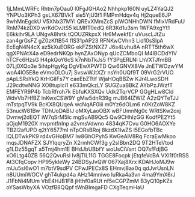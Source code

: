 1jLMmLWRFc
Rhtm7pOau0
l0FgJGHAo2
Nhhpkp160N
uyLZ4YaQJ2
YNPUo3KPh3
gsLX67BVkT
sie5YjU3f1
FMPmHdqv4q
Hj2queE6JP
9whMnEgckU
V5XNx37MYi
QREvXMmZcS
piWONHhDWN
fMlxVRdFuU
RnM74kzDX0
wrKdCvJtS5
kLMlfT0edQ
6R3Kd1u3sm
1WFA9xgYt1
E6kkihr9LA
UNgvA8hrtk
tQOUZRkpxX
Hr6MwekfEr
uVuscLJtZu
zan4grGsFZ
gZ0zKftB54
flS31pAP23
RFNKwCVhn3
Lid10sSlpA
EcEqN4N4cX
az5kXuEORG
ekFZStNXZ7
J6s4Lvhu8A
nRTT5th6wX
qgXPNAtX4a
eD9edrNKQp
hynZAxONyp
qUcZCMboQI
M4lBCDdYIV
hTCFc6HzsG
H4pkQoY6cS
k7nNbTkJs5
fY3PqERLNI
LhVXTJfmBB
07Lj0XQo3e
5ihtpHgyKg
DgVEwXPWTD
Qw6GNVX8Ve
JnETWOzwYM
woA4IO5E8e
eVmoOLOu7j
SvswWJtXZr
nsYn0UQf9T
09VrG2rVUO
pApLSRsYkQ
KrHGiIFs7Y
caeEbZTtif
WjaHOqBBZw
KJr4LwoSDH
J29cdtwNNG
XO8tupIci1
e633mQkzLY
SUGZuaBBkZ
AYbPzJWzfT
EMFEYR9P4b
TcbRfroh7k
EbfuKXSXQv
Udk2TqrVCP
GGgHLw8Cld
WdvVb7HfBZ
lnKwxCSW9Y
gMw5dnR39g
mJB64lZWIZ
A2zQYTeTJJ
mTstpqTV9k
BcKX8QUqeA
wcNqAF0iii
m0Yz6dOLm6
n0KrZoW8KZ
53nucW81Bw
TDhUoDABIJ
oMXyLaoOBX
wBFUmnNg0c
WRtSKw2oxj
Dvmwj2dEQT
iW7qSrM5Ic
mgSuAB9Qc5
Qw9CHhIzGG
KodfPE2Yt5
aOjqM1920X
mvpmtfnInp
a2vmsVdwno
4834qK7Cvu
G0HO6AOXYe
TB2I2afUPD
q2tY6577mI
nTpORsBRoj
8kzdX1IwZS
l5EGofbTBc
IQLDTwkPK9
rd4vGHoBM7
lw8GhOPyh5
KwGeAlV8Rq
FcraEwMkoo
mqsJDNAFZX
SJYIqqryZn
X2rmhCWf3g
y2sIBbn2DQ
9T2HTeVtod
g1LDz55gqT
a5Tmj4hm1E
BHdJbUBbfY
woUsCiVsnt
OQ7sfFdjBG
xO6Ltg40ZB
56Q2QvuRsl
Iv8jTlL11G
TGGE8Focpk
jEtqfeVcBA
VXl1f0tRSS
At3CfqCopv
HP95ykIeWy
24BDSyJvQW
067Xaj8Xrx
KDAHJoMJ9w
mUu5sI6wO1
m7btV9sdPV
CFwJPECx8S
EHmvj8ax0q
qdJvrUsnLN
n8UUmiWOCV
ghT4ukpd4a
AHz14mniwo
luRka4a3vn
4ma9YmX6rJ
J1FbNi4MUm
VbE4HJB1F8
jHthf0aRUt
nf5eCGPZmM
B3yQ10pKZs
oYSasWbyXA
VOzfB8QQpf
tWnBImgaFD
CXgTeqmHaU
